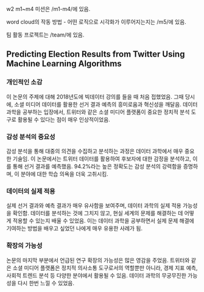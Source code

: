 w2 m1~m4 미션은 /m1-m4/에 있음.

word cloud의 작동 방법 - 어떤 로직으로 시각화가 이루어지는지는 /m5/에 있음.

팀 활동 프로젝트는 /team/에 있음.

## Predicting Election Results from Twitter Using Machine Learning Algorithms
### 개인적인 소감
이 논문의 주제에 대해 2018년도에 빅데이터 강의를 들을 때 처음 접했었음. 그때 당시에, 소셜 미디어 데이터를 활용한 선거 결과 예측의 흥미로움과 혁신성을 깨달음. 데이터 과학을 공부하는 입장에서, 트위터와 같은 소셜 미디어 플랫폼이 중요한 정치적 분석 도구로 활용될 수 있다는 점이 매우 인상적이었음.

### 감성 분석의 중요성
감성 분석을 통해 대중의 의견을 수집하고 분석하는 과정은 데이터 과학에서 매우 중요한 기술임. 이 논문에서는 트위터 데이터를 활용하여 후보자에 대한 감정을 분석하고, 이를 통해 선거 결과를 예측했음. 94.2%라는 높은 정확도는 감성 분석의 강력함을 증명하며, 이 분야에 대한 학습 의욕을 더욱 고취시킴.

### 데이터의 실제 적용
실제 선거 결과와 예측 결과가 매우 유사함을 보여주며, 데이터 과학의 실제 적용 가능성을 확인함. 데이터를 분석하는 것에 그치지 않고, 현실 세계의 문제를 해결하는 데 어떻게 적용할 수 있는지 배울 수 있었음. 이는 데이터 과학을 공부하면서 실제 문제 해결에 기여하는 방법을 배우고 싶었던 나에게 매우 유용한 사례가 됨.

### 확장의 가능성
논문의 마지막 부분에서 언급된 연구 확장의 가능성은 많은 영감을 주었음. 트위터와 같은 소셜 미디어 플랫폼은 정치적 의사소통 도구로서의 역할뿐만 아니라, 경제 지표 예측, 사회적 트렌드 분석 등 다양한 분야에서 활용될 수 있음. 데이터 과학의 무궁무진한 가능성을 다시 한번 느낄 수 있었음.

